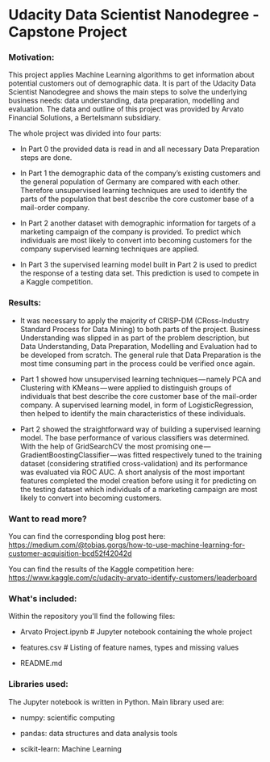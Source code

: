 # Udacity Data Scientist Nanodegree - Capstone Project

### Motivation:
This project applies Machine Learning algorithms to get information about potential customers out of demographic data. It is part of the Udacity Data Scientist Nanodegree and shows the main steps to solve the underlying business needs: data understanding, data preparation, modelling and evaluation. The data and outline of this project was provided by Arvato Financial Solutions, a Bertelsmann subsidiary.

The whole project was divided into four parts:

* In Part 0 the provided data is read in and all necessary Data Preparation steps are done.

* In Part 1 the demographic data of the company’s existing customers and the general population of Germany are compared with each other. Therefore unsupervised learning techniques are used to identify the parts of the population that best describe the core customer base of a mail-order company.

* In Part 2 another dataset with demographic information for targets of a marketing campaign of the company is provided. To predict which individuals are most likely to convert into becoming customers for the company supervised learning techniques are applied.

* In Part 3 the supervised learning model built in Part 2 is used to predict the response of a testing data set. This prediction is used to compete in a Kaggle competition.

### Results:
* It was necessary to apply the majority of CRISP-DM (CRoss-Industry Standard Process for Data Mining) to both parts of the project. Business Understanding was slipped in as part of the problem description, but Data Understanding, Data Preparation, Modelling and Evaluation had to be developed from scratch. The general rule that Data Preparation is the most time consuming part in the process could be verified once again.

* Part 1 showed how unsupervised learning techniques — namely PCA and Clustering with KMeans — were applied to distinguish groups of individuals that best describe the core customer base of the mail-order company. A supervised learning model, in form of LogisticRegression, then helped to identify the main characteristics of these individuals.

* Part 2 showed the straightforward way of building a supervised learning model. The base performance of various classifiers was determined. With the help of GridSearchCV the most promising one — GradientBoostingClassifier — was fitted respectively tuned to the training dataset (considering stratified cross-validation) and its performance was evaluated via ROC AUC. A short analysis of the most important features completed the model creation before using it for predicting on the testing dataset which individuals of a marketing campaign are most likely to convert into becoming customers.

### Want to read more?
You can find the corresponding blog post here:
https://medium.com/@tobias.gorgs/how-to-use-machine-learning-for-customer-acquisition-bcd52f42042d

You can find the results of the Kaggle competition here:
https://www.kaggle.com/c/udacity-arvato-identify-customers/leaderboard

### What's included:
Within the repository you'll find the following files:

* Arvato Project.ipynb # Jupyter notebook containing the whole project

* features.csv # Listing of feature names, types and missing values

* README.md

### Libraries used:
The Jupyter notebook is written in Python. Main library used are:

* numpy: scientific computing

* pandas: data structures and data analysis tools

* scikit-learn: Machine Learning